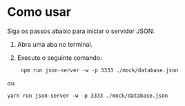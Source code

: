 # Como usar

Siga os passos abaixo para iniciar o servidor JSON:

1. Abra uma aba no terminal.
2. Execute o seguinte comando:

   ```
    npm run json-server -w -p 3333 ./mock/database.json
    ```

ou
    
    yarn run json-server -w -p 3333 ./mock/database.json
    